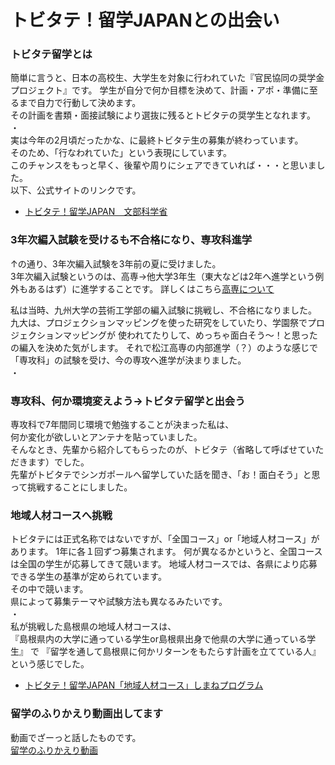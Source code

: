# トビタテ！留学JAPANとの出会い


### トビタテ留学とは
簡単に言うと、日本の高校生、大学生を対象に行われていた『官民協同の奨学金プロジェクト』です。 
学生が自分で何か目標を決めて、計画・アポ・準備に至るまで自力で行動して決めます。  
その計画を書類・面接試験により選抜に残るとトビタテの奨学生となれます。  
・  
実は今年の2月頃だったかな、に最終トビタテ生の募集が終わっています。  
そのため、「行なわれていた」という表現にしています。  
このチャンスをもっと早く、後輩や周りにシェアできていれば・・・と思いました。  
以下、公式サイトのリンクです。
- [トビタテ！留学JAPAN　文部科学省](https://tobitate.mext.go.jp/)

### 3年次編入試験を受けるも不合格になり、専攻科進学
↑の通り、3年次編入試験を3年前の夏に受けました。  
3年次編入試験というのは、高専→他大学3年生（東大などは2年へ進学という例外もあるはず）に進学することです。 
詳しくはこちら[高専について]() 　　

私は当時、九州大学の芸術工学部の編入試験に挑戦し、不合格になりました。 
九大は、プロジェクションマッピングを使った研究をしていたり、学園祭でプロジェクションマッピングが
使われてたりして、めっちゃ面白そう～！と思ったの編入を決めた気がします。 
それで松江高専の内部進学（？）のような感じで「専攻科」の試験を受け、今の専攻へ進学が決まりました。  
・  
### 専攻科、何か環境変えよう→トビタテ留学と出会う
専攻科で7年間同じ環境で勉強することが決まった私は、  
何か変化が欲しいとアンテナを貼っていました。  
そんなとき、先輩から紹介してもらったのが、トビタテ（省略して呼ばせていただきます）でした。  
先輩がトビタテでシンガポールへ留学していた話を聞き、「お！面白そう」と思って挑戦することにしました。

### 地域人材コースへ挑戦
トビタテには正式名称ではないですが、「全国コース」or「地域人材コース」があります。
1年に各１回ずつ募集されます。
何が異なるかというと、全国コースは全国の学生が応募してきて競います。
地域人材コースでは、各県により応募できる学生の基準が定められています。  
その中で競います。  
県によって募集テーマや試験方法も異なるみたいです。  
・  
私が挑戦した島根県の地域人材コースは、  
『島根県内の大学に通っている学生or島根県出身で他県の大学に通っている学生』
で
『留学を通して島根県に何かリターンをもたらす計画を立てている人』という感じでした。

- [トビタテ！留学JAPAN「地域人材コース」しまねプログラム](https://www.tobitate-shimane.jp/)

### 留学のふりかえり動画出してます
動画でざーっと話したものです。  
[留学のふりかえり動画](https://youtu.be/sODYdKwxQLs)
